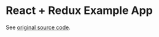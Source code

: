 # React + Redux Example App

See [original source code](https://github.com/khaledosman/react-redux-realworld-example-app).
